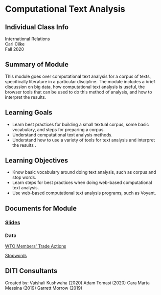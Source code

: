 # Computational Text Analysis

## Individual Class Info
International Relations
<br>
Carl Cilke
<br>
Fall 2020
<br>

## Summary of Module
This module goes over computational text analysis for a corpus of texts, specifically literature in a particular discipline. The module includes a brief discussion on big data, how computational text analysis is useful, the browser tools that can be used to do this method of analysis, and how to interpret the results.

## Learning Goals
- Learn best practices for building a small textual corpus, some basic vocabulary, and steps for preparing a corpus.
- Understand computational text analysis methods.
- Understand how to use a variety of tools for text analysis and interpret the results .

## Learning Objectives
- Know basic vocabulary around doing text analysis, such as corpus and stop words.
- Learn steps for best practices when doing web-based computational text analysis.
- Use web-based computational text analysis programs, such as Voyant.

## Documents for Module

### [Slides](https://github.com/NULabNortheastern/digitalassignmentshowcase/blob/master/text_analysis/international_relations-fall2020-cilke/fall_2020_cilke_slides.pdf)

### Data
[WTO Members' Trade Actions](https://www.wto.org/english/tratop_e/covid19_e/trade_related_goods_measure_e.htm)

[Stopwords](https://github.com/NULabNortheastern/digitalassignmentshowcase/blob/master/text_analysis/international_relations-fall2020-cilke/NLTK_English_stopwords.txt)

## DITI Consultants
Created by:
Vaishali Kushwaha (2020)
Adam Tomasi (2020)
Cara Marta Messina (2019)
Garrett Morrow (2019)
